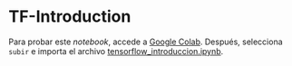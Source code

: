 # TF-Introduction 

Para probar este _notebook_, accede a [Google Colab](https://colab.research.google.com/). Después, selecciona `subir` e importa el archivo [tensorflow_introduccion.ipynb](tensorflow_introduccion.ipynb).
